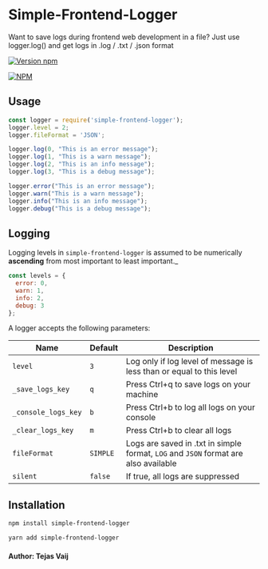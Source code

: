 # Simple-Frontend-Logger
Want to save logs during frontend web development in a file? Just use logger.log() and get logs in .log / .txt / .json format

[![Version npm](https://img.shields.io/npm/v/simple-frontend-logger.svg?style=flat-square)](https://www.npmjs.com/package/simple-frontend-logger)

[![NPM](https://nodei.co/npm/simple-frontend-logger.png?downloads=true&downloadRank=true)](https://nodei.co/npm/simple-frontend-logger/)

## Usage

``` js
const logger = require('simple-frontend-logger');
logger.level = 2;
logger.fileFormat = 'JSON';

logger.log(0, "This is an error message");
logger.log(1, "This is a warn message");
logger.log(2, "This is an info message");
logger.log(3, "This is a debug message");

logger.error("This is an error message");
logger.warn("This is a warn message");
logger.info("This is an info message");
logger.debug("This is a debug message");

```

## Logging

Logging levels in `simple-frontend-logger` is assumed to be numerically **ascending**
from most important to least important._

``` js
const levels = {
  error: 0,
  warn: 1,
  info: 2,
  debug: 3
};
```

A logger accepts the following parameters:

| Name          | Default                     |  Description    |
| ------------- | --------------------------- | --------------- |
| `level`       | `3`                    | Log only if log level of message is less than or equal to this level  |
| `_save_logs_key`      | `q` | Press Ctrl+q to save logs on your machine            |
| `_console_logs_key`      | `b`       | Press Ctrl+b to log all logs on your console           |
| `_clear_logs_key`  | `m`     | Press Ctrl+b to clear all logs                  |
| `fileFormat` | `SIMPLE`                      | Logs are saved in .txt in simple format, `LOG` and `JSON` format are also available |
| `silent`      | `false`                     | If true, all logs are suppressed |


## Installation

``` bash
npm install simple-frontend-logger
```

``` bash
yarn add simple-frontend-logger
```

#### Author: Tejas Vaij
